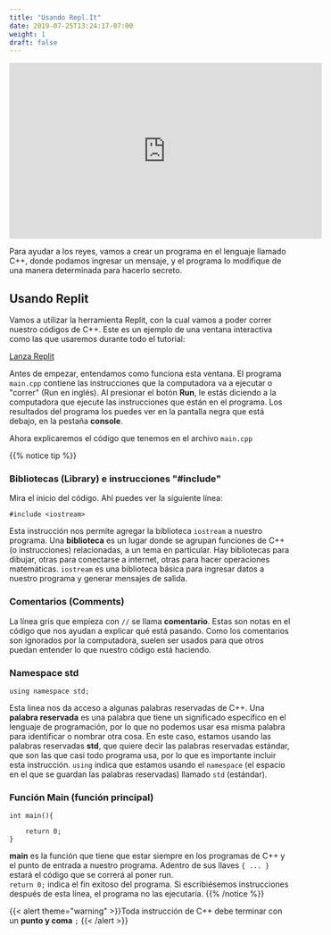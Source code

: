 ```yaml
---
title: "Usando Repl.It"
date: 2019-07-25T13:24:17-07:00
weight: 1
draft: false
---
```


<p style="text-align: center;"><iframe width="560" height="315" src="https://www.youtube.com/embed/zurhvdsyA_U" title="YouTube video player" frameborder="0" allow="accelerometer; autoplay; clipboard-write; encrypted-media; gyroscope; picture-in-picture" allowfullscreen></iframe></p>

Para ayudar a los reyes, vamos a crear un programa en el lenguaje llamado C++, donde podamos ingresar un mensaje, y el programa lo modifique de una manera determinada para hacerlo secreto.

## Usando Replit

Vamos a utilizar la herramienta Replit, con la cual vamos a poder correr nuestro códigos de C++. Este es un ejemplo de una ventana interactiva como las que usaremos durante todo el tutorial:

<a class="my-2 mx-4 btn btn-info" href="https://replit.com/@nuevofoundation/activity-0" target="_blank">Lanza Replit</a>

Antes de empezar, entendamos como funciona esta ventana. El programa `main.cpp` contiene las instrucciones que la computadora va a ejecutar o "correr" (Run en inglés). Al presionar el botón **Run**, le estás diciendo a la computadora que ejecute las instrucciones que están en el programa. Los resultados del programa los puedes ver en la pantalla negra que está debajo, en la pestaña **console**.

Ahora explicaremos el código que tenemos en el archivo `main.cpp` 

{{% notice tip %}}

### Bibliotecas (Library) e instrucciones "#include"

Mira el inicio del código. Ahí puedes ver la siguiente línea:

```
#include <iostream>
```

Esta instrucción nos permite agregar la biblioteca `iostream` a nuestro programa. Una **biblioteca** es un lugar donde se agrupan funciones de C++ (o instrucciones) relacionadas, a un tema en particular. Hay bibliotecas para dibujar, otras para conectarse a internet, otras para hacer operaciones matemáticas. `iostream` es una biblioteca básica para ingresar datos a nuestro programa y generar mensajes de salida. 

### Comentarios (Comments)

La línea gris que empieza con `//` se llama **comentario**. Estas son notas en el código que nos ayudan a explicar qué está pasando. Como los comentarios son ignorados por la computadora, suelen ser usados para que otros puedan entender lo que nuestro código está haciendo.

### Namespace std
```
using namespace std;
```
Esta linea nos da acceso a algunas palabras reservadas de C++. Una **palabra reservada** es una palabra que tiene un significado específico en el lenguaje de programación, por lo que no podemos usar esa misma palabra para identificar o nombrar otra cosa.
En este caso, estamos usando las palabras reservadas **std**, que quiere decir las palabras reservadas estándar, que son las que casi todo programa usa, por lo que es importante incluir esta instrucción.
 `using` indica que estamos usando el `namespace` (el espacio en el que se guardan las palabras reservadas) llamado `std` (estándar). 

### Función Main (función principal)
```
int main(){
    
    return 0;
}
```
**main** es la función que tiene que estar siempre en los programas de C++ y el punto de entrada a nuestro programa. Adentro de sus llaves `{ ... }` estará el código que se correrá al poner run.   
`return 0;` indica el fin exitoso del programa. Si escribiésemos instrucciones después de esta línea, el programa no las ejecutaría.
{{% /notice %}}

{{< alert theme="warning" >}}Toda instrucción de C++ debe terminar con un **punto y coma** `;` {{< /alert >}}

